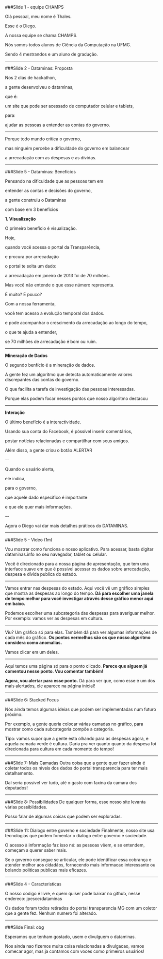 ###Slide 1 - equipe CHAMPS

Olá pessoal, meu nome é Thales. 

Esse é o Diego.

A nossa equipe se chama CHAMPS.

Nós somos todos alunos de Ciência da Computação na UFMG.

Sendo 4 mestrandos e um aluno de gradução.

---

###Slide 2 - Dataminas: Proposta

Nos 2 dias de hackathon, 

a gente desenvolveu o dataminas, 

que é:

um site que pode ser acessado de computador celular e tablets,

para:

ajudar as pessoas a entender as contas do governo.

---

Porque todo mundo critica o governo, 

mas ninguém percebe a dificuldade do governo em balancear 

a arrecadação com as despesas e as dívidas.

---

###Slide 5 - Dataminas: Beneficios

Pensando na dificuldade que as pessoas tem em

entender as contas e decisões do governo,

a gente construiu o Dataminas 

com base em 3 benefícios

**1. Visualização**

O primeiro benefício é visualização.

Hoje, 

quando você acessa o portal da Transparência,

e procura por arrecadação

o portal te solta um dado:

a arrecadação em janeiro de 2013 foi de 70 milhões.

Mas você não entende o que esse número representa.

É muito? É pouco?

Com a nossa ferramenta, 

você tem acesso a evolução temporal dos dados.

e pode acompanhar o crescimento da arrecadação ao longo do tempo,

o que te ajuda a entender, 

se 70 milhões de arrecadação é bom ou ruim.

---

**Mineração de Dados**

O segundo benfício é a mineração de dados.

A gente fez um algoritmo que detecta automaticamente valores discrepantes das contas do governo. 

O que facilita a tarefa de investigação das pessoas interessadas.

Porque elas podem focar nesses pontos que nosso algoritmo destacou

---

**Interação**

O último benefício é a interactividade.

Usando sua conta do Facebook, é póssível inserir comentários, 

postar notícias relacionadas e compartilhar com seus amigos.

Além disso, a gente criou o botão ALERTAR 

--

Quando o usuário alerta, 

ele indica, 

para o governo,

que aquele dado específico é importante

e que ele quer mais informações.

--

Agora o Diego vai dar mais detalhes práticos do DATAMINAS.

---

###Slide 5 - Video (1m)

Vou mostrar como funciona o nosso aplicativo.
 Para acessar, basta digitar dataminas.info no seu navegador, tablet ou celular.

Você é direcionado para a nossa página de apresentação, que tem uma interface suave em que é possível acessar os dados sobre arrecadação, despesa e dívida publica do estado. 

---

Vamos entrar nas despesas do estado.
Aqui você vê um gráfico simples que mostra as despesas ao longo do tempo.
**Dá para escolher uma janela de tempo melhor para você investigar através desse gráfico menor aqui em baixo.**

Podemos escolher uma subcategoria das despesas para averiguar melhor. 
Por exemplo: vamos ver as despesas em cultura.


--- 

Viu? Um gráfico só para elas.
Também dá para ver algumas informações de cada mês do gráfico. 
**Os pontos vermelhos são os que nósso algoritmo considera como anomalias.**

Vamos clicar em um deles.

--- 

Aqui temos uma página só para o ponto clicado.
**Parece que alguem já comentou nesse ponto. Vou comentar também!** 

**Agora, vou alertar para esse ponto.** 
Dá para ver que, como esse é um dos mais alertados, ele aparece na página inicial!

---

###Slide 6: Stacked Focus 

Nós ainda temos algumas ideias que podem ser implementadas num futuro próximo.

Por exemplo, a gente queria colocar várias camadas no gráfico, para mostrar como cada subcategoria compõe a categoria. 

Tipo: vamos supor que a gente esta olhando para as despesas agora, e aquela camada verde é cultura. Daria pra ver quanto quanto da despesa foi direcionada para  cultura em cada momento do tempo!

---

###Slide 7: Mais Camadas
Outra coisa que a gente quer fazer ainda é coletar todos os níveis dos dados do portal transparencia para ter mais detalhamento.

Daí seria possivel ver tudo, até o gasto com faxina da camara dos deputados!

---

###Slide 8: Possibilidades
De qualquer forma, esse nosso site levanta várias possiblidades. 

Posso falar de algumas coisas que podem ser exploradas.


---

###Slide 11: Dialogo entre governo e sociedade
Finalmente, nosso site usa tecnologias que podem fomentar o dialogo entre governo e sociedade. 

O acesso à informação faz isso né: as pessoas vêem, e se entendem, começam a querer saber mais. 

Se o governo consegue se articular, ele pode identificar essa cobrança e atender melhor aos cidadãos, fornecendo mais informacao interessante ou bolando politicas publicas mais eficazes. 

---

###Slide 4 - Caracteristicas

O nosso codigo é livre, e quem quiser pode baixar no github, nesse endereco: jpesce/dataminas

Os dados foram todos retirados do portal transparencia MG com um coletor que a gente fez.
Nenhum numero foi alterado.

---

###Slide Final: obg

Esperamos que tenham gostado, usem e divulguem o dataminas. 

Nos ainda nao fizemos muita coisa relacionadas a divulgacao, vamos comecar agor, mas ja contamos com voces como primeiros usuários!
